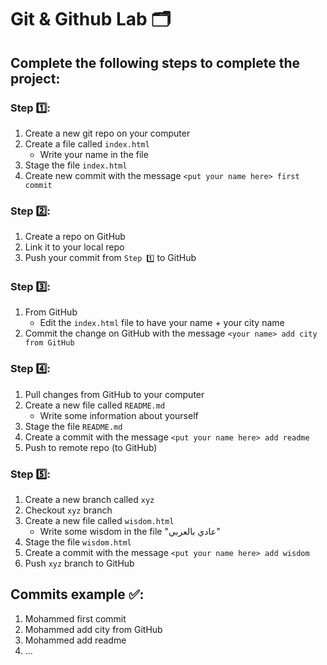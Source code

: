 # Git & Github Lab 🗂


## Complete the following steps to complete the project: 

### Step 1️⃣:
1. Create a new git repo on your computer
2. Create a file called `index.html`
    -  Write your name in the file
3. Stage the file `index.html`
4. Create new commit with the message `<put your name here> first commit`

### Step 2️⃣:
1. Create a repo on GitHub
2. Link it to your local repo
3. Push your commit from `Step 1️⃣` to GitHub

### Step 3️⃣:
1. From GitHub
    - Edit the `index.html` file to have your name + your city name
2. Commit the change on GitHub with the message `<your name> add city from GitHub`

### Step 4️⃣:
1. Pull changes from GitHub to your computer
2. Create a new file called `README.md`
   - Write some information about yourself
3. Stage the file `README.md`
4. Create a commit with the message `<put your name here> add readme`
5. Push to remote repo (to GitHub)

### Step 5️⃣:
1. Create a new branch called `xyz`
2. Checkout `xyz` branch
3. Create a new file called `wisdom.html`
   -  Write some wisdom in the file "عادي بالعربي"
4. Stage the file `wisdom.html`
5. Create a commit with the message `<put your name here> add wisdom`
6. Push `xyz` branch to GitHub


## Commits example ✅:
1. Mohammed first commit
2. Mohammed add city from GitHub
3. Mohammed add readme
4. ...
